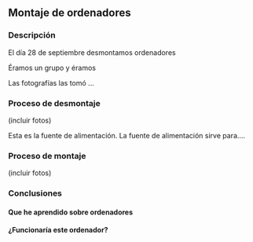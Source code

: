 ## Montaje de ordenadores

### Descripción

El día 28 de septiembre desmontamos ordenadores

Éramos un grupo y éramos 

Las fotografías las tomó ... 


### Proceso de desmontaje


(incluir fotos)

Esta es la fuente de alimentación. La fuente de alimentación sirve para.... 

### Proceso de montaje

(incluir fotos)

###  Conclusiones


#### Que he aprendido sobre ordenadores

#### ¿Funcionaría este ordenador? 



